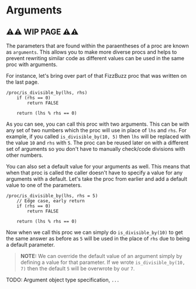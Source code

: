 # Arguments

## ⚠⚠ WIP PAGE ⚠⚠

The parameters that are found within the paraentheses of a proc are known as `arguments`. This allows you to make more diverse procs and helps to prevent rewriting similar code as different values can be used in the same proc with arguments.

For instance, let's bring over part of that FizzBuzz proc that was written on the last page.

```dm
/proc/is_divisible_by(lhs, rhs)
    if (rhs == 0)
        return FALSE

    return (lhs % rhs == 0)
```

As you can see, you can call this proc with two arguments. This can be with any set of two numbers which the proc will use in place of `lhs` and `rhs`. For example, if you called `is_divisible_by(10, 5)` then `lhs` will be replaced with the value `10` and `rhs` with `5`. The proc can be reused later on with a different set of arguments so you don't have to manually check/code divisions with other numbers.

You can also set a default value for your arguments as well. This means that when that proc is called the caller doesn't have to specify a value for any arguments with a default. Let's take the proc from earlier and add a default value to one of the parameters.

```dm
/proc/is_divisible_by(lhs, rhs = 5)
    // Edge case, early return
    if (rhs == 0)
        return FALSE

    return (lhs % rhs == 0)
```

Now when we call this proc we can simply do `is_divisible_by(10)` to get the same answer as before as `5` will be used in the place of `rhs` due to being a default parameter.

>**NOTE:** We can override the default value of an argument simply by defining a value for that parameter. If we wrote `is_divisible_by(10, 7)` then the default `5` will be overwrote by our `7`.

TODO: Argument object type specification, `...`
